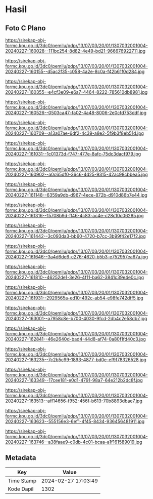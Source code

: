 # Hasil

## Foto C Plano

https://sirekap-obj-formc.kpu.go.id/3dc0/pemilu/pdpr/13/07/03/20/01/1307032001004-20240227-160028--111bc254-8d82-4e49-bd21-966676922711.jpg

https://sirekap-obj-formc.kpu.go.id/3dc0/pemilu/pdpr/13/07/03/20/01/1307032001004-20240227-160155--d5ac2f35-c058-4a2e-8c0a-f42b61f0d284.jpg

https://sirekap-obj-formc.kpu.go.id/3dc0/pemilu/pdpr/13/07/03/20/01/1307032001004-20240227-160355--e4cf3e09-e6a7-4464-8222-785610db8981.jpg

https://sirekap-obj-formc.kpu.go.id/3dc0/pemilu/pdpr/13/07/03/20/01/1307032001004-20240227-160526--0503ca47-fa02-4a48-8006-2e0cfd753ddf.jpg

https://sirekap-obj-formc.kpu.go.id/3dc0/pemilu/pdpr/13/07/03/20/01/1307032001004-20240227-160709--a13a07ae-6df2-4c39-a8e2-5f9b3f8eb51d.jpg

https://sirekap-obj-formc.kpu.go.id/3dc0/pemilu/pdpr/13/07/03/20/01/1307032001004-20240227-161031--1c01373d-f747-477e-8afc-75dc3dacf979.jpg

https://sirekap-obj-formc.kpu.go.id/3dc0/pemilu/pdpr/13/07/03/20/01/1307032001004-20240227-160902--a0c65df0-36c6-4d25-9315-42ac98cbbea5.jpg

https://sirekap-obj-formc.kpu.go.id/3dc0/pemilu/pdpr/13/07/03/20/01/1307032001004-20240227-161148--6359a9db-d967-4ece-872b-d910d86b7e44.jpg

https://sirekap-obj-formc.kpu.go.id/3dc0/pemilu/pdpr/13/07/03/20/01/1307032001004-20240227-161316--15708b9d-ff46-4c83-ac4e-c28c10c06285.jpg

https://sirekap-obj-formc.kpu.go.id/3dc0/pemilu/pdpr/13/07/03/20/01/1307032001004-20240227-161442--3c093da3-bb60-4720-b7cc-3b99f42e17f2.jpg

https://sirekap-obj-formc.kpu.go.id/3dc0/pemilu/pdpr/13/07/03/20/01/1307032001004-20240227-161646--3a4d6de6-c276-4620-b5b3-e752957ea67a.jpg

https://sirekap-obj-formc.kpu.go.id/3dc0/pemilu/pdpr/13/07/03/20/01/1307032001004-20240227-161810--46252de1-3e26-4f11-ba62-3841c39e4e0c.jpg

https://sirekap-obj-formc.kpu.go.id/3dc0/pemilu/pdpr/13/07/03/20/01/1307032001004-20240227-161931--2929565a-ed10-492c-ab54-e98fe742dff5.jpg

https://sirekap-obj-formc.kpu.go.id/3dc0/pemilu/pdpr/13/07/03/20/01/1307032001004-20240227-163001--a7958c8e-b700-4030-9fcd-2db4c2e58db7.jpg

https://sirekap-obj-formc.kpu.go.id/3dc0/pemilu/pdpr/13/07/03/20/01/1307032001004-20240227-162841--46e2640d-bad4-44d8-af74-0a80f1fd40c3.jpg

https://sirekap-obj-formc.kpu.go.id/3dc0/pemilu/pdpr/13/07/03/20/01/1307032001004-20240227-163235--7c2b5c99-1893-4877-bd0e-ef9f78326528.jpg

https://sirekap-obj-formc.kpu.go.id/3dc0/pemilu/pdpr/13/07/03/20/01/1307032001004-20240227-163349--17cee181-e0d1-4791-98a7-64e212b2dc8f.jpg

https://sirekap-obj-formc.kpu.go.id/3dc0/pemilu/pdpr/13/07/03/20/01/1307032001004-20240227-163513--aff14656-f952-456f-b613-70b8893dbae7.jpg

https://sirekap-obj-formc.kpu.go.id/3dc0/pemilu/pdpr/13/07/03/20/01/1307032001004-20240227-163623--555156e3-6ef1-4f45-8434-936456481911.jpg

https://sirekap-obj-formc.kpu.go.id/3dc0/pemilu/pdpr/13/07/03/20/01/1307032001004-20240227-163746--a38faae9-c0db-4c01-bcaa-a1f161589019.jpg


## Metadata

| Key        | Value               |
| ---------- | ------------------- |
| Time Stamp | 2024-02-27 17:03:49 |
| Kode Dapil | 1302                |



